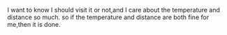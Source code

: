 I want to know I should visit it or not,and I care about the temperature and distance so much.
so if the temperature and distance are both fine for me,then it is done.
